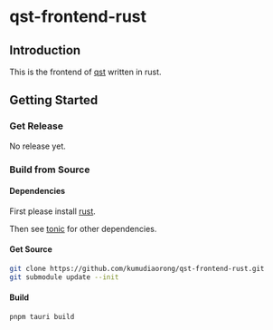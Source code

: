 # qst-frontend-rust

## Introduction

This is the frontend of [qst](https://github.com/kumudiaorong/qst-grpc) written in rust.
## Getting Started

### Get Release

No release yet.

### Build from Source

#### Dependencies

First please install [rust](https://www.rust-lang.org/tools/install).

Then see [tonic](https://github.com/hyperium/tonic) for other dependencies.

#### Get Source

```bash
git clone https://github.com/kumudiaorong/qst-frontend-rust.git
git submodule update --init
```

#### Build

```bash
pnpm tauri build
```